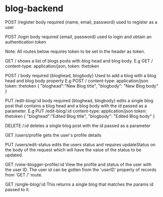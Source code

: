 # blog-backend

POST /register
body required {name, email, password}
used to register as a user

POST /login
body required {email, password}
used to login and obtain an authentication token

Note: All routes below requires token to be set in the header as token.


GET /
shows a list of blogs posts with blog head and blog body.
E.g
GET /
content-type: application/json,
token: thetoken


POST /
body required {bloghead, blogbody}
Used to add a blog with a blog head and blog body property
E.g
POST /
content-type: application/json
token: thetoken
{
    "bloghead":"New Blog title",
    "blogbody": "New Blog body"
}


PUT /edit-blog/:id
body required {bloghead, blogbody}
edits a single blog post that contains a blog head and a blog body with the id passed as a parameter.
E.g
PUT /edit-blog/:id
content-type: application/json
token: thetoken
{
    "bloghead":"Edited Blog title",
    "blogbody": "Edited Blog body"
}


DELETE /:id
deletes a single blog post with the id passed as a parameter

GET /users/profile
gets the user's profile details

PUT /users/edit-status
edits the users status and requires updateStatus on the body of the request which will have the value of the status to be updated.

GET /view-blogger-profile/:id
View the profile and status of the user with the user ID. The user id can be gotten from the 'userID' property of records from  'GET /' route.

GET /single-blog/:id
This returns a single blog that matches the params id passed to it.